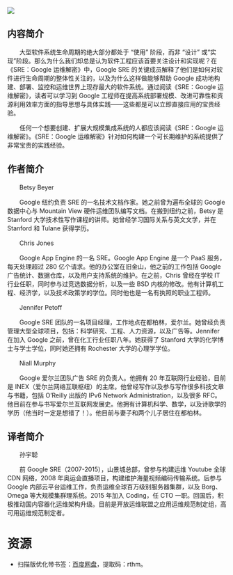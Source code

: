 ![](http://img3m3.ddimg.cn/43/16/24032293-1_u_5.jpg)

## 内容简介

　　大型软件系统生命周期的绝大部分都处于 “使用” 阶段，而非 “设计” 或“实现”阶段。那么为什么我们却总是认为软件工程应该首要关注设计和实现呢？在《SRE：Google 运维解密》中，Google SRE 的关键成员解释了他们是如何对软件进行生命周期的整体性关注的，以及为什么这样做能够帮助 Google 成功地构建、部署、监控和运维世界上现存最大的软件系统。通过阅读《SRE：Google 运维解密》，读者可以学习到 Google 工程师在提高系统部署规模、改进可靠性和资源利用效率方面的指导思想与具体实践——这些都是可以立即直接应用的宝贵经验。

　　任何一个想要创建、扩展大规模集成系统的人都应该阅读《SRE：Google 运维解密》。《SRE：Google 运维解密》针对如何构建一个可长期维护的系统提供了非常宝贵的实践经验。

## 作者简介

　　Betsy Beyer

　　Google 纽约负责 SRE 的一名技术文档作家。她之前曾为遍布全球的 Google 数据中心与 Mountain View 硬件运维团队编写文档。在搬到纽约之前，Betsy 是 Stanford 大学技术性写作课程的讲师。她曾经学习国际关系与英文文学，并在 Stanford 和 Tulane 获得学历。

　　Chris Jones

　　Google App Engine 的一名 SRE。Google App Engine 是一个 PaaS 服务，每天处理超过 280 亿个请求。他的办公室在旧金山，他之前的工作包括 Google 广告统计、数据仓库，以及用户支持系统的维护。在之前，Chris 曾经在学校 IT 行业任职，同时参与过竞选数据分析，以及一些 BSD 内核的修改。他有计算机工程、经济学，以及技术政策学的学位。同时他也是一名有执照的职业工程师。

　　Jennifer Petoff

　　Google SRE 团队的一名项目经理，工作地点在都柏林，爱尔兰。她曾经负责管理大型全球项目，包括：科学研究、工程、人力资源，以及广告等。Jennifer 在加入 Google 之前，曾在化工行业任职八年。她获得了 Stanford 大学的化学博士与学士学位，同时她还拥有 Rochester 大学的心理学学位。

　　Niall Murphy

　　Google 爱尔兰团队广告 SRE 的负责人。他拥有 20 年互联网行业经验，目前是 INEX（爱尔兰网络互联枢纽）的主席。他曾经写作以及参与写作很多科技文章与书籍，包括 O’Reilly 出版的 IPv6 Network Administration，以及很多 RFC。他目前在参与书写爱尔兰互联网发展史。他拥有计算机科学、数学，以及诗歌学的学历（他当时一定是想错了！）。他目前与妻子和两个儿子居住在都柏林。

## 译者简介

　　孙宇聪

　　前 Google SRE（2007-2015），山景城总部，曾参与构建运维 Youtube 全球 CDN 网络，2008 年奥运会直播项目，构建维护海量视频编码传输系统。后参与 Google 内部云平台运维工作，负责运维全球百万级别服务器集群，以及 Borg、Omega 等大规模集群理系统。2015 年加入 Coding，任 CTO 一职。回国后，积极推动国内容器化运维架构升级。目前是开放运维联盟之应用运维规范制定组，高可用运维规范制定者。

# 资源

* 扫描版优化带书签：[百度网盘](https://pan.baidu.com/s/10aoGrZzlG43v4Jh7v3GMXg)，提取码：rthm。
